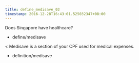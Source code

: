 ```yaml
---
title: define_medisave_03
timestamp: 2016-12-28T16:43:01.525032347+08:00
---
```


Does Singapore have healthcare?
* define/medisave

< Medisave is a section of your CPF used for medical expenses.
* definition/medisave
